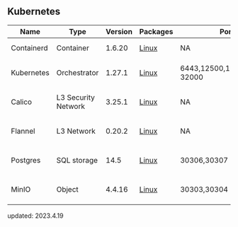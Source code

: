 ## Kubernetes


| Name        | Type      | Version |  Packages   |  Ports    |     DNS   |   command  |      
| ------      | ------    | ------  | ------      |   -----   |    -----  |   -----   |
| Containerd  | Container        | 1.6.20    | [Linux](https://containerd.io/docs/getting-started/)|            NA                |              NA              | init-env container |
| Kubernetes  | Orchestrator     | 1.27.1     | [Linux](https://docs.kubernetes.io/)                | 6443,12500,12501,30000-32000 |              NA              | init-compute container |
| Calico      |  L3 Security Network  | 3.25.1   | [Linux](https://docs.projectcalico.org/)            |            NA                |              NA              | init-network calico |
| Flannel      | L3 Network          | 0.20.2   | [Linux](https://github.com/flannel-io/flannel/releases)            |            NA                |              NA              | init-network flannel |
| Postgres    | SQL storage      | 14.5     | [Linux](https://docs.projectcalico.org/)            |            30306,30307      |              NA              | init-storage postgres |
| MinIO    | Object         | 4.4.16     | [Linux](https://docs.min.io/minio/k8s/reference/minio-kubectl-plugin.html#command-kubectl-minio)            |            30303,30304      |              NA              | init-storage minio |

updated: 2023.4.19
